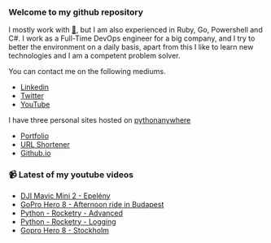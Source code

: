 ### Welcome to my github repository

I mostly work with [:snake:](https://www.python.org/), but I am also experienced in Ruby, Go, Powershell and C#. I work as a Full-Time DevOps engineer for a big company, and I try to better the environment on a daily basis, apart from this I like to learn new technologies and I am a competent problem solver.

You can contact me on the following mediums.
- [Linkedin](https://www.linkedin.com/in/r3ap3rpy)
- [Twitter](https://twitter.com/r3ap3rpy)
- [YouTube](https://www.youtube.com/channel/UC1qkMXH8d2I9DDAtBSeEHqg)

I have three personal sites hosted on [pythonanywhere](https://www.pythonanywhere.com/)
- [Portfolio](http://r3ap3rpy.pythonanywhere.com/)
- [URL Shortener](http://shortenpy.pythonanywhere.com/)
- [Github.io](https://r3ap3rpy.github.io/)

### :video_camera: Latest of my youtube videos
<!-- YOUTUBE:START -->
- [DJI Mavic Mini 2 - Epelény](https://www.youtube.com/watch?v=YwHves6gIyc)
- [GoPro Hero  8 - Afternoon ride in Budapest](https://www.youtube.com/watch?v=Z_qEFCK9esA)
- [Python - Rocketry - Advanced](https://www.youtube.com/watch?v=rPfuJAiCqBs)
- [Python - Rocketry - Logging](https://www.youtube.com/watch?v=i49B4OZGE4w)
- [Gopro Hero 8 - Stockholm](https://www.youtube.com/watch?v=EXNENNDi4yE)
<!-- YOUTUBE:END -->

